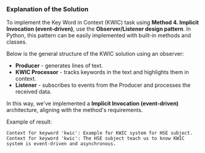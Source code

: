 ### Explanation of the Solution

To implement the Key Word in Context (KWIC) task using **Method 4. Implicit Invocation (event-driven)**, use the **Observer/Listener design pattern**. In Python, this pattern can be easily implemented with built-in methods and classes.

Below is the general structure of the KWIC solution using an observer:

- **Producer** - generates lines of text.
- **KWIC Processor** - tracks keywords in the text and highlights them in context.
- **Listener** - subscribes to events from the Producer and processes the received data.

In this way, we've implemented a **Implicit Invocation (event-driven)** architecture, aligning with the method's requirements.

Example of result:
```
Context for keyword 'kwic': Example for KWIC system for HSE subject.
Context for keyword 'kwic': The HSE subject teach us to know KWIC system is event-driven and asynchronous.
```
